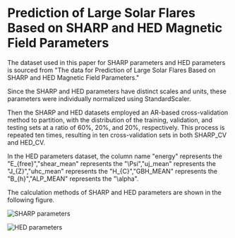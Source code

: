 # Prediction of Large Solar Flares Based on SHARP and HED Magnetic Field Parameters

The dataset used in this paper for SHARP parameters and HED parameters is sourced from "The data for Prediction of Large Solar Flares Based on SHARP and HED Magnetic Field Parameters."

Since the SHARP and HED parameters have distinct scales and units, these parameters were individually normalized using StandardScaler.

Then the SHARP and HED datasets employed an AR-based cross-validation method to partition, with the distribution of the training, validation, and testing sets at a ratio of 60%, 20%, and 20%, respectively. This process is repeated ten times, resulting in ten cross-validation sets in both SHARP_CV and HED_CV.

In the HED parameters dataset, the column name "energy" represents the "E_{free}","shear_mean" represents the "\Psi","uj_mean" represents the "J_{Z}","uhc_mean" represents the "H_{C}","GBH_MEAN" represents the "B_{h}","ALP_MEAN" represents the "\alpha".

The calculation methods of SHARP and HED parameters are shown in the following figure.

![SHARP parameters](https://github.com/user-attachments/assets/0a38f2c7-862f-417d-8f02-318e0afa80f4)

![HED parameters](https://github.com/user-attachments/assets/b941cd5c-5e57-4587-8d7a-46b5f16fb578)
